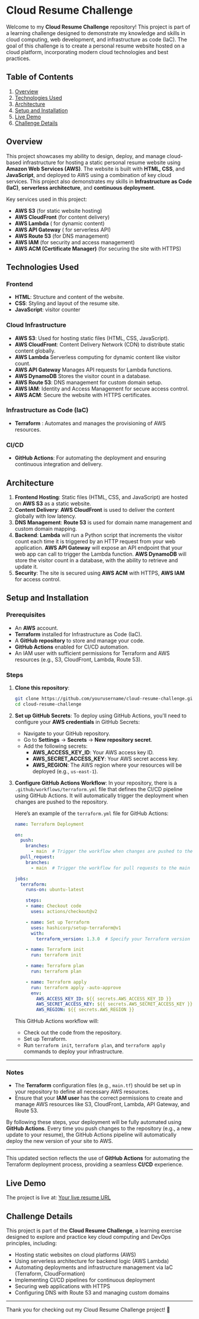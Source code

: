 # Cloud Resume Challenge

Welcome to my **Cloud Resume Challenge** repository! This project is part of a learning challenge designed to demonstrate my knowledge and skills in cloud computing, web development, and infrastructure as code (IaC). The goal of this challenge is to create a personal resume website hosted on a cloud platform, incorporating modern cloud technologies and best practices.

## Table of Contents

1. [Overview](#overview)
2. [Technologies Used](#technologies-used)
3. [Architecture](#architecture)
4. [Setup and Installation](#setup-and-installation)
5. [Live Demo](#live-demo)
6. [Challenge Details](#challenge-details)


## Overview

This project showcases my ability to design, deploy, and manage cloud-based infrastructure for hosting a static personal resume website using **Amazon Web Services (AWS)**. The website is built with **HTML, CSS**, and **JavaScript**, and deployed to AWS using a combination of key cloud services. This project also demonstrates my skills in **Infrastructure as Code (IaC)**, **serverless architecture**, and **continuous deployment**.

Key services used in this project:

- **AWS S3** (for static website hosting)
- **AWS CloudFront** (for content delivery)
- **AWS Lambda** ( for dynamic content)
- **AWS API Gateway** ( for serverless API)
- **AWS Route 53** (for DNS management)
- **AWS IAM** (for security and access management)
- **AWS ACM (Certificate Manager)** (for securing the site with HTTPS)

## Technologies Used

### Frontend

- **HTML**: Structure and content of the website.
- **CSS**: Styling and layout of the resume site.
- **JavaScript**:  visitor counter

### Cloud Infrastructure

- **AWS S3**: Used for hosting static files (HTML, CSS, JavaScript).
- **AWS CloudFront**: Content Delivery Network (CDN) to distribute static content globally.
- **AWS Lambda**  Serverless computing for dynamic content like visitor count.
- **AWS API Gateway** Manages API requests for Lambda functions.
- **AWS DynamoDB** Stores the visitor count in a database.
- **AWS Route 53**: DNS management for custom domain setup.
- **AWS IAM**: Identity and Access Management for secure access control.
- **AWS ACM**: Secure the website with HTTPS certificates.

### Infrastructure as Code (IaC)

- **Terraform** : Automates and manages the provisioning of AWS resources.

### CI/CD

- **GitHub Actions**: For automating the deployment and ensuring continuous integration and delivery.

## Architecture

1. **Frontend Hosting**: Static files (HTML, CSS, and JavaScript) are hosted on **AWS S3** as a static website.
2. **Content Delivery**: **AWS CloudFront** is used to deliver the content globally with low latency.
3. **DNS Management**: **Route 53** is used for domain name management and custom domain mapping.
4. **Backend**:   **Lambda** will run a Python script that increments the visitor count each time it is triggered by an HTTP request from your web application.
 **AWS API Gateway** will expose an API endpoint that your web app can call to trigger the Lambda function.
**AWS DynamoDB** will store the visitor count in a database, with the ability to retrieve and update it.
5. **Security**: The site is secured using **AWS ACM** with HTTPS, **AWS IAM** for access control.


## Setup and Installation

### Prerequisites

- An **AWS** account.
- **Terraform** installed for Infrastructure as Code (IaC).
- A **GitHub repository** to store and manage your code.
- **GitHub Actions** enabled for CI/CD automation.
- An IAM user with sufficient permissions for Terraform and AWS resources (e.g., S3, CloudFront, Lambda, Route 53).

### Steps

1. **Clone this repository**:

    ```bash
    git clone https://github.com/yourusername/cloud-resume-challenge.git
    cd cloud-resume-challenge
    ```

2. **Set up GitHub Secrets**:
    To deploy using GitHub Actions, you'll need to configure your **AWS credentials** in GitHub Secrets:
    - Navigate to your GitHub repository.
    - Go to **Settings** → **Secrets** → **New repository secret**.
    - Add the following secrets:
        - **AWS_ACCESS_KEY_ID**: Your AWS access key ID.
        - **AWS_SECRET_ACCESS_KEY**: Your AWS secret access key.
        - **AWS_REGION**: The AWS region where your resources will be deployed (e.g., `us-east-1`).

3. **Configure GitHub Actions Workflow**:
    In your repository, there is a `.github/workflows/terraform.yml` file that defines the CI/CD pipeline using GitHub Actions. It will automatically trigger the deployment when changes are pushed to the repository.

    Here’s an example of the `terraform.yml` file for GitHub Actions:

    ```yaml
    name: Terraform Deployment

    on:
      push:
        branches:
          - main  # Trigger the workflow when changes are pushed to the main branch
      pull_request:
        branches:
          - main  # Trigger the workflow for pull requests to the main branch

    jobs:
      terraform:
        runs-on: ubuntu-latest

        steps:
        - name: Checkout code
          uses: actions/checkout@v2

        - name: Set up Terraform
          uses: hashicorp/setup-terraform@v1
          with:
            terraform_version: 1.3.0  # Specify your Terraform version

        - name: Terraform init
          run: terraform init

        - name: Terraform plan
          run: terraform plan

        - name: Terraform apply
          run: terraform apply -auto-approve
          env:
            AWS_ACCESS_KEY_ID: ${{ secrets.AWS_ACCESS_KEY_ID }}
            AWS_SECRET_ACCESS_KEY: ${{ secrets.AWS_SECRET_ACCESS_KEY }}
            AWS_REGION: ${{ secrets.AWS_REGION }}
    ```

    This GitHub Actions workflow will:
    - Check out the code from the repository.
    - Set up Terraform.
    - Run `terraform init`, `terraform plan`, and `terraform apply` commands to deploy your infrastructure.



---

### Notes

- The **Terraform** configuration files (e.g., `main.tf`) should be set up in your repository to define all necessary AWS resources.
- Ensure that your **IAM user** has the correct permissions to create and manage AWS resources like S3, CloudFront, Lambda, API Gateway, and Route 53.

By following these steps, your deployment will be fully automated using **GitHub Actions**. Every time you push changes to the repository (e.g., a new update to your resume), the GitHub Actions pipeline will automatically deploy the new version of your site to AWS.

---

This updated section reflects the use of **GitHub Actions** for automating the Terraform deployment process, providing a seamless **CI/CD** experience.
## Live Demo

The project is live at:
[Your live resume URL](https://www.prudhvikeshav-cloudresume.info)

## Challenge Details

This project is part of the **Cloud Resume Challenge**, a learning exercise designed to explore and practice key cloud computing and DevOps principles, including:

- Hosting static websites on cloud platforms (AWS)
- Using serverless architecture for backend logic (AWS Lambda)
- Automating deployments and infrastructure management via IaC (Terraform, CloudFormation)
- Implementing CI/CD pipelines for continuous deployment
- Securing web applications with HTTPS
- Configuring DNS with Route 53 and managing custom domains



---

Thank you for checking out my Cloud Resume Challenge project! 🚀
